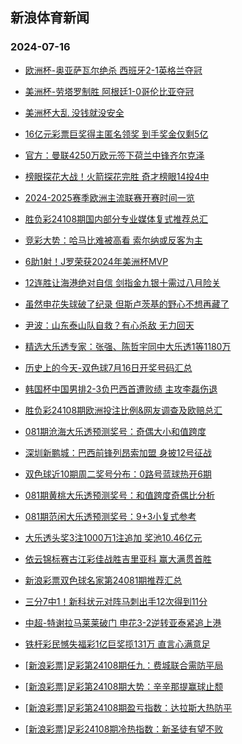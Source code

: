 ## 新浪体育新闻 
### 2024-07-16

+ [欧洲杯-奥亚萨瓦尔绝杀 西班牙2-1英格兰夺冠](https://sports.sina.com.cn/g/pl/2024-07-15/doc-inceeerm9253255.shtml)

+ [美洲杯-劳塔罗制胜 阿根廷1-0哥伦比亚夺冠](https://sports.sina.com.cn/g/pl/2024-07-15/doc-inceevpi1811895.shtml)

+ [美洲杯大乱 没钱就没安全](https://sports.sina.com.cn/g/pl/2024-07-15/doc-inceerfi5142595.shtml)

+ [16亿元彩票巨奖得主匿名领奖 到手奖金仅剩5亿](https://sports.sina.com.cn/l/2024-07-15/doc-inceekxm5192509.shtml)

+ [官方：曼联4250万欧元签下荷兰中锋齐尔克泽](https://sports.sina.com.cn/g/pl/2024-07-15/doc-inceerfe2284867.shtml)

+ [榜眼探花大战！火箭探花完胜 奇才榜眼14投4中](https://sports.sina.com.cn/basketball/nba/2024-07-15/doc-inceevpf5028100.shtml)

+ [2024-2025赛季欧洲主流联赛开赛时间一览](https://sports.sina.com.cn/l/2024-07-15/doc-inceevpf5026919.shtml)

+ [胜负彩24108期国内部分专业媒体复式推荐总汇](https://sports.sina.com.cn/l/2024-07-15/doc-inceerfe2287289.shtml)

+ [竞彩大势：哈马比难被高看 索尔纳或反客为主](https://sports.sina.com.cn/l/2024-07-15/doc-inceekxm5195660.shtml)

+ [6助1射！J罗荣获2024年美洲杯MVP](https://sports.sina.com.cn/global/others/2024-07-15/doc-incefhaw2135046.shtml)

+ [12连胜让海港绝对自信 剑指金九银十需过八月险关](https://sports.sina.com.cn/china/2024-07-15/doc-incefhax8891215.shtml)

+ [虽然申花失球破了纪录 但斯卢茨基的野心不想再藏了](https://sports.sina.com.cn/china/2024-07-15/doc-inceezvc4969811.shtml)

+ [尹波：山东泰山队自救？有心杀敌 无力回天](https://sports.sina.com.cn/china/2024-07-15/doc-inceezvc4973647.shtml)

+ [精选大乐透专家：张强、陈哲宇同中大乐透1等1180万](https://sports.sina.com.cn/l/2024-07-15/doc-inceerfe2347981.shtml)

+ [历史上的今天-双色球7月16日开奖号码汇总](https://sports.sina.com.cn/l/2024-07-15/doc-inceevpc9050324.shtml)

+ [韩国杯中国男排2-3负巴西首遭败绩 主攻李磊伤退](https://sports.sina.com.cn/others/volleyball/2024-07-15/doc-incefnkz1606412.shtml)

+ [胜负彩24108期欧洲投注比例&网友调查及欧赔总汇](https://sports.sina.com.cn/l/2024-07-15/doc-inceekxp1973314.shtml)

+ [081期沧海大乐透预测奖号：奇偶大小和值跨度](https://sports.sina.com.cn/l/2024-07-15/doc-inceerfe2295965.shtml)

+ [深圳新鹏城：巴西前锋列昂索加盟 身披12号征战](https://sports.sina.com.cn/china/2024-07-15/doc-incefhaz4900174.shtml)

+ [双色球近10期周二奖号分布：0路号蓝球热开6期](https://sports.sina.com.cn/l/2024-07-15/doc-inceevpi1836729.shtml)

+ [081期黄桃大乐透预测奖号：和值跨度奇偶比分析](https://sports.sina.com.cn/l/2024-07-15/doc-inceerfe2299353.shtml)

+ [081期范闲大乐透预测奖号：9+3小复式参考](https://sports.sina.com.cn/l/2024-07-15/doc-inceerff9073857.shtml)

+ [大乐透头奖3注1000万1注追加 奖池10.46亿元](https://sports.sina.com.cn/l/2024-07-15/doc-incefsss1979198.shtml)

+ [依云锦标赛古江彩佳战胜吉里亚科 赢大满贯首胜](https://sports.sina.com.cn/golf/lpga/2024-07-15/doc-inceekxh2389026.shtml)

+ [新浪彩票双色球名家第24081期推荐汇总](https://sports.sina.com.cn/l/2024-07-15/doc-incefhaz4887972.shtml)

+ [三分7中1！新科状元对阵马刺出手12次得到11分](https://sports.sina.com.cn/basketball/nba/2024-07-15/doc-incefhcc1696404.shtml)

+ [中超-特谢拉马莱莱破门 申花3-2逆转亚泰紧追上港](https://sports.sina.com.cn/china/j/2024-07-15/doc-inceerff9135956.shtml)

+ [铁杆彩民憾失福彩1亿巨奖揽131万 直言心满意足](https://sports.sina.com.cn/l/2024-07-16/doc-incehpwm4324230.shtml)

+ [[新浪彩票]足彩第24108期任九：费城联合需防平局](https://sports.sina.com.cn/l/2024-07-16/doc-incehpwh1638901.shtml)

+ [[新浪彩票]足彩第24108期大势：辛辛那提赢球止颓](https://sports.sina.com.cn/l/2024-07-16/doc-incehpwh1638423.shtml)

+ [[新浪彩票]足彩第24108期盈亏指数：达拉斯大热防平](https://sports.sina.com.cn/l/2024-07-16/doc-incehpwp1103431.shtml)

+ [[新浪彩票]足彩24108期冷热指数：新圣徒有望不败](https://sports.sina.com.cn/l/2024-07-16/doc-incehpwi8417501.shtml)

